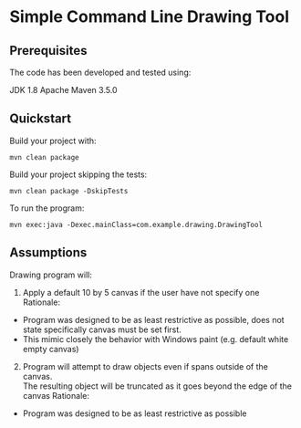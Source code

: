 # Simple Command Line Drawing Tool

## Prerequisites

The code has been developed and tested using:

  JDK 1.8
  Apache Maven 3.5.0


## Quickstart

Build your project with:

	mvn clean package

Build your project skipping the tests:

	mvn clean package -DskipTests


To run the program:

	mvn exec:java -Dexec.mainClass=com.example.drawing.DrawingTool


## Assumptions

  Drawing program will:
  
  1. Apply a default 10 by 5 canvas if the user have not specify one
  Rationale:
  * Program was designed to be as least restrictive as possible, does not state specifically canvas must be set first.
  * This mimic closely the behavior with Windows paint (e.g. default white empty canvas)
  
  2. Program will attempt to draw objects even if spans outside of the canvas.  
  The resulting object will be truncated as it goes beyond the edge of the canvas
  Rationale:
  * Program was designed to be as least restrictive as possible

  
  